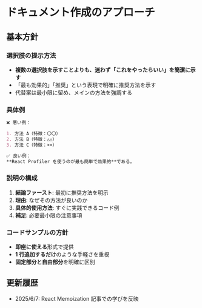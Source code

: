 # ドキュメント作成のアプローチ

## 基本方針

### 選択肢の提示方法

- **複数の選択肢を示すことよりも、迷わず「これをやったらいい」を簡潔に示す**
- 「最も効果的」「推奨」という表現で明確に推奨方法を示す
- 代替案は最小限に留め、メインの方法を強調する

### 具体例

```markdown
❌ 悪い例：

1. 方法 A（特徴：〇〇）
2. 方法 B（特徴：△△）
3. 方法 C（特徴：××）

✅ 良い例：
**React Profiler を使うのが最も簡単で効果的**である。
```

### 説明の構成

1. **結論ファースト**: 最初に推奨方法を明示
2. **理由**: なぜその方法が良いのか
3. **具体的使用方法**: すぐに実践できるコード例
4. **補足**: 必要最小限の注意事項

### コードサンプルの方針

- **即座に使える**形式で提供
- **1 行追加するだけ**のような手軽さを重視
- **固定部分と自由部分**を明確に区別

## 更新履歴

- 2025/6/7: React Memoization 記事での学びを反映
